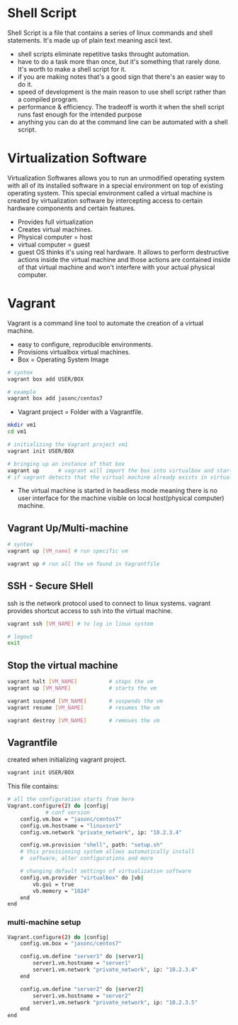 # Shell Script

Shell Script is a file that contains a series of linux commands and shell statements. It's made up of plain text meaning ascii text. 

* shell scripts eliminate repetitive tasks throught automation.
* have to do a task more than once, but it's something that rarely done. It's worth to make a shell script for it.
* if you are making notes that's a good sign that there's an easier way to do it.
* speed of development is the main reason to use shell script rather than a compiled program.
* performance & efficiency. The tradeoff is worth it when the shell script runs fast enough for the intended purpose
* anything you can do at the command line can be automated with a shell script.

# Virtualization Software

Virtualization Softwares allows you to run an unmodified operating system with all of its installed software in a special environment on top of existing operating system. This special environment called a virtual machine is created by virtualization software by intercepting access to certain hardware components and certain features.

* Provides full virtualization
* Creates virtual machines.
* Physical computer = host
* virtual computer = guest
* guest OS thinks it's using real hardware. It allows to perform destructive actions inside the virtual machine and those actions are contained inside of that virtual machine and won't interfere with your actual physical computer.

# Vagrant

Vagrant is a command line tool to automate the creation of a virtual machine.

* easy to configure, reproducible environments.
* Provisions virtualbox virtual machines.
* Box = Operating System Image

```bash
# syntex
vagrant box add USER/BOX

# example
vagrant box add jasonc/centos7
```

* Vagrant project = Folder with a Vagrantfile.

```bash
mkdir vm1
cd vm1

# initializing the Vagrant project vm1
vagrant init USER/BOX

# bringing up an instance of that box
vagrant up      # vagrant will import the box into virtualbox and start it.
# if vagrant detects that the virtual machine already exists in virtualbos it will just simply start it.
```

* The virtual machine is started in headless mode meaning there is no user interface for the machine visible on local host(physical computer) machine.

## Vagrant Up/Multi-machine

```bash
# syntex
vagrant up [VM_name] # run specific vm

vagrant up # run all the vm found in Vagrantfile
```

## SSH - Secure SHell

ssh is the network protocol used to connect to linux systems.
vagrant provides shortcut access to ssh into the virtual machine.

```bash
vagrant ssh [VM_NAME] # to log in linux system

# logout
exit
```

## Stop the virtual machine

```bash
vagrant halt [VM_NAME]          # stops the vm
vagrant up [VM_NAME]            # starts the vm

vagrant suspend [VM_NAME]       # suspends the vm
vagrant resume [VM_NAME]        # resumes the vm

vagrant destroy [VM_NAME]       # removes the vm
```

## Vagrantfile

created when initializing vagrant project.

```bash
vagrant init USER/BOX
```

This file contains:

```bash
# all the configuration starts from here
Vagrant.configure(2) do |config|
            # conf version        
    config.vm.box = "jasonc/centos7"
    config.vm.hostname = "linuxsvr1"
    config.vm.network "private_network", ip: "10.2.3.4"

    config.vm.provision "shell", path: "setup.sh"
    # this provisioning system allows automatically install 
    #  software, alter configurations and more

    # changing default settings of virtualization software
    config.vm.provider "virtualbox" do |vb|
        vb.gui = true
        vb.memory = "1024"
    end
end                                     
```

### multi-machine setup

```bash
Vagrant.configure(2) do |config|
    config.vm.box = "jasonc/centos7"

    config.vm.define "server1" do |server1|
        server1.vm.hostname = "server1"
        server1.vm.network "private_network", ip: "10.2.3.4"
    end

    config.vm.define "server2" do |server2|
        server1.vm.hostname = "server2"
        server1.vm.network "private_network", ip: "10.2.3.5"
    end
end
```
